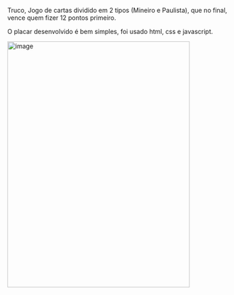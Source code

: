 Truco, Jogo de cartas dividido em 2 tipos (Mineiro e Paulista), que no final, vence quem fizer 12 pontos primeiro.

O placar desenvolvido é bem simples, foi usado html, css e javascript.

<img width="411" height="555" alt="image" src="https://github.com/user-attachments/assets/6bc7a64d-e53b-4ceb-baa9-3de844b379cf" />

